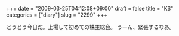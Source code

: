+++
date = "2009-03-25T04:12:08+09:00"
draft = false
title = "KS"
categories = ["diary"]
slug = "2299"
+++

とうとう今日だ。上場して初めての株主総会。
うーん、緊張するなあ。
